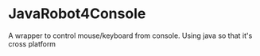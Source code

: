 JavaRobot4Console
=================

A wrapper to control mouse/keyboard from console. Using java so that it's cross platform
